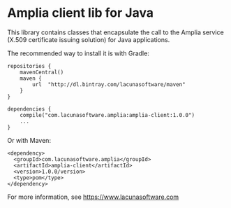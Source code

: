 # Amplia client lib for Java

This library contains classes that encapsulate the call to the Amplia service (X.509 certificate
issuing solution) for Java applications.

The recommended way to install it is with Gradle:

    repositories {
        mavenCentral()
        maven {
            url  "http://dl.bintray.com/lacunasoftware/maven"
        }
    }
 
    dependencies {
        compile("com.lacunasoftware.amplia:amplia-client:1.0.0")
        ...
    }

Or with Maven:

    <dependency>
      <groupId>com.lacunasoftware.amplia</groupId>
      <artifactId>amplia-client</artifactId>
      <version>1.0.0/version>
      <type>pom</type>
    </dependency>


For more information, see https://www.lacunasoftware.com
